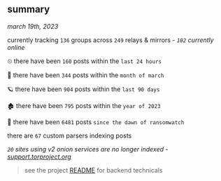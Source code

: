 
## summary
_march 19th, 2023_

currently tracking `136` groups across `249` relays & mirrors - _`102` currently online_

⏲ there have been `160` posts within the `last 24 hours`

🦈 there have been `344` posts within the `month of march`

🪐 there have been `904` posts within the `last 90 days`

🏚 there have been `795` posts within the `year of 2023`

🦕 there have been `6481` posts `since the dawn of ransomwatch`

there are `67` custom parsers indexing posts

_`20` sites using v2 onion services are no longer indexed - [support.torproject.org](https://support.torproject.org/onionservices/v2-deprecation/)_

> see the project [README](https://github.com/joshhighet/ransomwatch#ransomwatch--) for backend technicals
